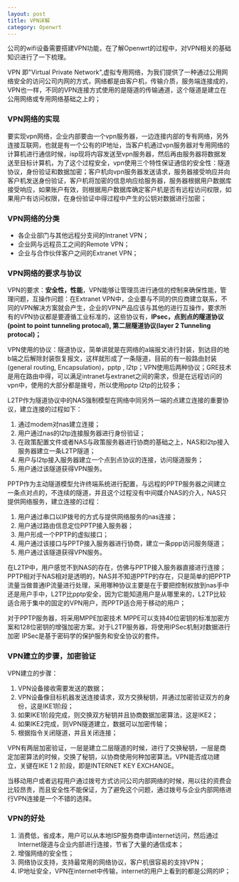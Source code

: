 ```yaml
---
layout: post
title: VPN详解
category: Openwrt
---
```


公司的wifi设备需要搭建VPN功能，在了解Openwrt的过程中，对VPN相关的基础知识进行了一下梳理。

VPN 即"Virtual Private Network",虚拟专用网络，为我们提供了一种通过公用网络安全的访问公司内网的方式，网络都是由客户机，传输介质，服务端连接成的，VPN也一样，不同的VPN连接方式使用的是隧道的传输通道，这个隧道是建立在公用网络或专用网络基础之上的；

### VPN网络的实现

要实现vpn网络，企业内部要由一个vpn服务器，一边连接内部的专有网络，另外连接互联网，也就是有一个公有的IP地址，当客户机通过vpn服务器对专用网络的计算机进行通信时候，isp现将内容发送至vpn服务器，然后再由服务器将数据发送至目标计算机，为了这个过程安全，vpn使用三个特性保证通信的安全性：隧道协议，身份验证和数据加密；客户机向vpn服务器发送请求，服务器接受响应并向客户机发送身份验证，客户机将加密的信息响应给服务器，服务器根据用户数据库接受响应，如果账户有效，则根据用户数据库确定客户机是否有远程访问权限，如果用户有访问权限，在身份验证中得过程中产生的公钥对数据进行加密；

### VPN网络的分类

* 各企业部门与其他远程分支间的Intranet VPN；
* 企业网与远程员工之间的Remote VPN；
* 企业与合作伙伴客户之间的Extranet VPN；

### VPN网络的要求与协议

VPN的要求：__安全性，性能__，VPN能够让管理员进行通信的控制来确保性能，管理问题，互操作问题：在Extranet VPN中，企业要与不同的供应商建立联系，不同的VPN解决方案就会产生，企业的VPN产品应该与其他的进行互操作，要求所有的VPN协议都是要遵循工业标准的，这些协议有，__IPsec，点到点的隧道协议(point to point tunneling protocal), 第二层隧道协议(layer 2 Tunneling protocal)；__

VPN使用的协议：隧道协议，简单讲就是在网络的a端报文进行封装，到达目的地b端之后解除封装恢复报文，这样就形成了一条隧道，目前的有一般路由封装(general routing, Encapsulation)，pptp , l2tp；VPN使用后两种协议；GRE技术是用在路由中得，可以满足intranet与extranet之间的需求，但是在远程访问的vpn中，使用的大部分都是拨号，所以使用pptp l2tp的比较多；

L2TP作为隧道协议中的NAS强制模型在网络中同另外一端的点建立连接的重要协议，建立连接的过程如下：
1. 通过modem对nas建立连接；
2. 用户通过nas的l2tp连接服务器进行身份验证；
3. 在政策配置文件或者NAS与政策服务器进行协商的基础之上，NAS和l2tp接入服务器建立一条L2TP隧道；
4. 用户与l2tp接入服务器建立一个点到点协议的连接，访问隧道服务；
5. 用户通过该隧道获得VPN服务。


PPTP作为主动隧道模型允许终端系统进行配置，与远程的PPTP服务器之间建立一条点对点的，不连续的隧道，并且这个过程没有中间媒介NAS的介入，NAS只提供网络服务，建立连接的过程：
1. 用户通过串口以IP拨号的方式与提供网络服务的nas连接；
2. 用户通过路由信息定位PPTP接入服务器；
3. 用户形成一个PPTP的虚拟接口；
4. 用户通过该接口与PPTP接入服务器进行协商，建立一条ppp访问服务隧道；
5. 用户通过该隧道获得VPN服务。


在L2TP中，用户感觉不到NAS的存在，仿佛与PPTP接入服务器直接进行连接；PPTP相对于NAS相对是透明的，NAS并不知道PPTP的存在，只是简单的把PPTP流量当做普通IP流量进行处理，采用哪种协议主要是在于要把控制权放到nas手中还是用户手中，L2TP比pptp安全，因为它能知道用户是从哪里来的，L2TP比较适合用于集中的固定的VPN用户，而PPTP适合用于移动的用户；

对于PPTP服务器，将采用MPPE加密技术 MPPE可以支持40位密钥的标准加密方案和128位密钥的增强加密方案。对于L2TP服务器，将使用IPSec机制对数据进行加密 IPSec是基于密码学的保护服务和安全协议的套件。

### VPN建立的步骤，加密验证

VPN建立的步骤：
1. VPN设备接收需要发送的数据；
2. VPN设备像目标机器发送连接请求，双方交换秘钥，并通过加密验证双方的身份，这是IKE1阶段；
3. 如果IKE1阶段完成，则交换双方秘钥并且协商数据加密算法，这是IKE2；
4. 如果IKE2完成，则VPN隧道建立，数据可以加密传输；
5. 根据指令关闭隧道，并且关闭连接；

VPN有两层加密验证，一层是建立二层隧道的时候，进行了交换秘钥，一层是商定加密算法的时候，交换了秘钥，以协商使用何种加密算法。VPN能否成功建立，关键在IKE 1 2 阶段，即是INTERNET KEY EXCHANGE。

当移动用户或者远程用户通过拨号方式访问公司内部网络的时候，用以往的资费会比较昂贵，而且安全性不能保证，为了避免这个问题，通过拨号与企业内部网络进行VPN连接是一个不错的选择。

### VPN的好处

1. 消费低，省成本，用户可以从本地ISP服务商申请internet访问，然后通过Internet隧道与企业内部进行连接，节省了大量的通信成本；
2. 增强网络的安全性；
3. 网络协议支持，支持最常用的网络协议，客户机很容易的支持VPN；
4. IP地址安全，VPN在internet中传输，internet的用户上看到的都是公网的IP；


